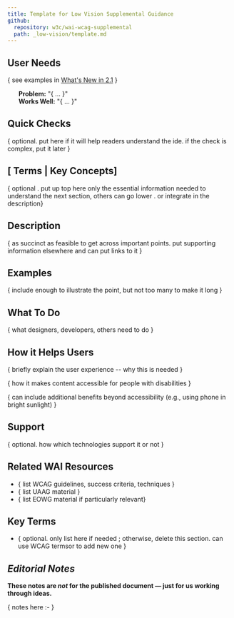```yaml
---
title: Template for Low Vision Supplemental Guidance
github: 
  repository: w3c/wai-wcag-supplemental
  path: _low-vision/template.md
---
```


## User Needs
{ see examples in [What's New in 2.1](https://www.w3.org/WAI/standards-guidelines/wcag/new-in-21/) }

<div style="margin-left: 25px"><strong>Problem:</strong> "{ ... }"</div>
<div style="margin-left: 25px"><strong>Works Well:</strong> "{ ... }"</div>

##  Quick Checks

{ optional. put here if it will help readers understand the ide. if the check is complex, put it later }

##  [ Terms | Key Concepts]

{ optional . put up top here only the essential information needed to understand the next section, others can go lower . or integrate in the description}

##  Description

{ as succinct as feasible to get across important points. put supporting information elsewhere and can put links to it }

##  Examples

{ include enough to illustrate the point, but not too many to make it long }

##  What To Do

{ what designers, developers, others need to do }

##  How it Helps Users

{ briefly explain the user experience -- why this is needed }

{ how it makes content accessible for people with disabilities }

{ can include additional benefits beyond accessibility (e.g., using phone in bright sunlight) }

##  Support
{ optional. how which technologies support it or not }

##  Related WAI Resources

* { list WCAG guidelines, success criteria, techniques }
* { list UAAG material }
* { list EOWG material if particularly relevant}

##  Key Terms
* { optional. only list here if needed ; otherwise, delete this section. can use WCAG termsor to add new one }

##  <em>Editorial Notes </em>

<strong>These notes are <em>not</em> for the published document &mdash; just for us working through ideas.</strong>

{ notes here :- }
